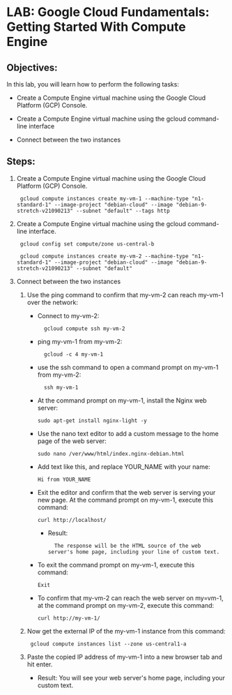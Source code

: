 # LAB: Google Cloud Fundamentals: Getting Started With Compute Engine

## Objectives:

In this lab, you will learn how to perform the following tasks:

  - Create a Compute Engine virtual machine using the Google Cloud Platform (GCP) Console.

  - Create a Compute Engine virtual machine using the gcloud command-line interface

  - Connect between the two instances

## Steps:

1. Create a Compute Engine virtual machine using the Google Cloud Platform (GCP) Console.

        gcloud compute instances create my-vm-1 --machine-type "n1-standard-1" --image-project "debian-cloud" --image "debian-9-stretch-v21090213" --subnet "default" --tags http




2. Create a Compute Engine virtual machine using the gcloud command-line interface.

        gcloud config set compute/zone us-central-b

        gcloud compute instances create my-vm-2 --machine-type "n1-standard-1" --image-project "debian-cloud" --image "debian-9-stretch-v21090213" --subnet "default"



3. Connect between the two instances

   1. Use the ping command to confirm that my-vm-2 can reach my-vm-1 over the network:

      - Connect to my-vm-2:

              gcloud compute ssh my-vm-2

      - ping my-vm-1 from my-vm-2:

              gcloud -c 4 my-vm-1

      - use the ssh command to open a command prompt on my-vm-1 from my-vm-2:

              ssh my-vm-1

      - At the command prompt on my-vm-1, install the Nginx web server:

            sudo apt-get install nginx-light -y

      - Use the nano text editor to add a custom message to the home page of the web server:

            sudo nano /ver/www/html/index.nginx-debian.html

      - Add text like this, and replace YOUR_NAME with your name:

            Hi from YOUR_NAME

      - Exit the editor and confirm that the web server is serving your new page. At the command prompt on my-vm-1, execute this command:

            curl http://localhost/

          - Result:

                  The response will be the HTML source of the web server's home page, including your line of custom text.

      - To exit the command prompt on my-vm-1, execute this command:

            Exit

      - To confirm that my-vm-2 can reach the web server on my=vm-1, at the command prompt on my-vm-2, execute this command:

            curl http://my-vm-1/

    2. Now get the external IP of the my-vm-1 instance from this command:

            gcloud compute instances list --zone us-central1-a

    3. Paste the copied IP address of my-vm-1 into a new browser tab and hit enter.

        - Result: You will see your web server's home page, including your custom text.
